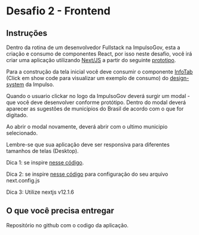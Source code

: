 # Desafio 2 - Frontend

## Instruções

Dentro da rotina de um desenvolvedor Fullstack na ImpulsoGov, esta a criação e consumo de componentes React, por isso neste desafio, você irá criar uma aplicação utilizando [Next/JS](https://nextjs.org/docs/getting-started) a partir do seguinte [prototipo](https://www.figma.com/file/ux4KtnNSnMSH4zGEprYl1j/Desafio-Frontend-20220102?node-id=0%3A1&t=lId35rBcsBl8uflT-0).

Para a construção da tela inicial você deve consumir o componente [InfoTab](https://designsystem.impulsogov.org/?path=/docs/componentes-infotab--default) (Click em show code para visualizar um exemplo de consumo) do [design-system](https://www.npmjs.com/package/@impulsogov/design-system) da Impulso.

Quando o usuario clickar no logo da ImpulsoGov deverá surgir um modal - que você deve desenvolver conforme protótipo. Dentro do modal deverá aparecer as sugestões de municipios do Brasil de acordo com o que for digitado.

Ao abrir o modal novamente, deverá abrir com o ultimo municipio selecionado.

Lembre-se que sua aplicação deve ser responsiva para diferentes tamanhos de telas (Desktop).

Dica 1: se inspire [nesse código](https://github.com/ImpulsoGov/SaudeMental/blob/main/pages/index.js).

Dica 2: se inspire [nesse código](https://github.com/ImpulsoGov/SaudeMental/blob/main/next.config.js) para configuração do seu arquivo next.config.js

Dica 3: Utilize nextjs v12.1.6 

## O que você precisa entregar

Repositório no github com o codigo da aplicação.
